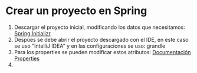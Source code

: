 # Crear un proyecto en Spring

1. Descargar el proyecto inicial, modificando los datos que necesitamos: [Spring Initializr](https://start.spring.io/)
2. Despúes se debe abrir el proyecto descargado con el IDE, en este caso se uso "IntelliJ IDEA" y en las configuraciones se uso: grandle
3. Para los properties se pueden modificar estos atributos: [Documentación Properties](https://docs.spring.io/spring-boot/docs/current/reference/html/application-properties.html)
4. 